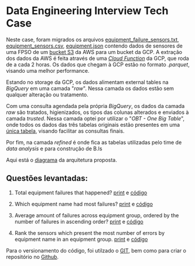 # Data Engineering Interview Tech Case
Neste case, foram migrados os arquivos [equipment_failure_sensors.txt](https://github.com/rbsmotta/fpso-case/blob/main/images/Captura%20de%20Tela%20(15).png), [equipment_sensors.csv](https://github.com/rbsmotta/fpso-case/blob/main/images/Captura%20de%20Tela%20(13).png), [equipment.json](https://github.com/rbsmotta/fpso-case/blob/main/images/Captura%20de%20Tela%20(14).png) contendo dados de sensores de uma FPSO de um [bucket S3](https://github.com/rbsmotta/fpso-case/blob/main/images/Captura%20de%20Tela%20(12).png) da AWS para um bucket da GCP. A extração dos dados da AWS é feita através de uma [*Cloud Function*](https://github.com/rbsmotta/fpso-case/blob/main/images/Captura%20de%20Tela%20(11).png) da GCP, que roda de a cada 2 horas. Os dados que chegam à GCP estão no formato *.parquet*, visando uma melhor performance. 

Estando no storage da GCP, os dados alimentam external tables na *BigQuery* em uma camada "*raw*". Nessa camada os dados estão sem qualquer alteração ou tratamento.

Com uma consulta agendada pela própria *BigQuery*, os dados da camada *raw* são tratados, higienizados, os tipos das colunas alterados e enviados à camada *trusted*. Nessa camada optei por utilizar o "*OBT - One Big Table*", onde todos os dados das três tabelas originais estão presentes em uma [única tabela](https://github.com/rbsmotta/fpso-case/blob/main/images/Captura%20de%20Tela%20(2).png), visando facilitar as consultas finais.

Por fim, na camada *refined* é onde fica as tabelas utilizadas pelo time de *data analysis* e para construção de B.Is

Aqui está o [diagrama](https://github.com/rbsmotta/fpso-case/blob/main/images/diagram.png) da arquitetura proposta.

## Questões levantadas:
 
1. Total equipment failures that happened?
   [print](https://github.com/rbsmotta/fpso-case/blob/main/images/Captura%20de%20Tela%20(3).png) e [código](https://github.com/rbsmotta/fpso-case/blob/main/sql/question1.sql)

2. Which equipment name had most failures?
   [print](https://github.com/rbsmotta/fpso-case/blob/main/images/Captura%20de%20Tela%20(4).png) e [código](https://github.com/rbsmotta/fpso-case/blob/main/sql/question2.sql)
   
3. Average amount of failures across equipment group, ordered by the number of failures in ascending order?
   [print](https://github.com/rbsmotta/fpso-case/blob/main/images/Captura%20de%20Tela%20(5).png) e [código](https://github.com/rbsmotta/fpso-case/blob/main/sql/question3.sql)
   
4.  Rank the sensors which present the most number of errors by equipment name in an equipment group.
   [print](https://github.com/rbsmotta/fpso-case/blob/main/images/Captura%20de%20Tela%20(6).png) e [código](https://github.com/rbsmotta/fpso-case/blob/main/sql/question4.sql)

Para o versionamento do código, foi utilzado o [GIT](https://github.com/rbsmotta/fpso-case/blob/main/images/Captura%20de%20Tela%20(7).png), bem como para criar o repositório no [Github](https://github.com/rbsmotta/fpso-case/blob/main/images/Captura%20de%20Tela%20(8).png).
